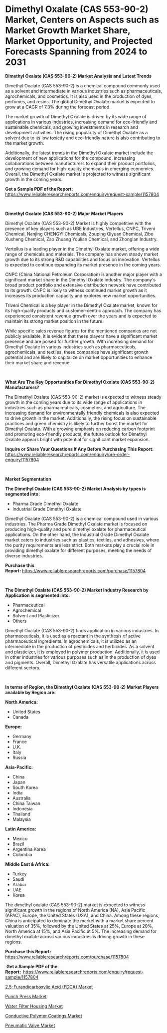 <p><h1>Dimethyl Oxalate (CAS 553-90-2) Market, Centers on Aspects such as Market Growth Market Share, Market Opportunity, and Projected Forecasts Spanning from 2024 to 2031</h1></p><p><strong>Dimethyl Oxalate (CAS 553-90-2) Market Analysis and Latest Trends</strong></p>
<p><p>Dimethyl Oxalate (CAS 553-90-2) is a chemical compound commonly used as a solvent and intermediate in various industries such as pharmaceuticals, agrochemicals, and cosmetics. It is also used in the production of dyes, perfumes, and resins. The global Dimethyl Oxalate market is expected to grow at a CAGR of 7.3% during the forecast period.</p><p>The market growth of Dimethyl Oxalate is driven by its wide range of applications in various industries, increasing demand for eco-friendly and sustainable chemicals, and growing investments in research and development activities. The rising popularity of Dimethyl Oxalate as a solvent due to its low toxicity and eco-friendly nature is also contributing to the market growth.</p><p>Additionally, the latest trends in the Dimethyl Oxalate market include the development of new applications for the compound, increasing collaborations between manufacturers to expand their product portfolios, and growing demand for high-quality chemicals in emerging economies. Overall, the Dimethyl Oxalate market is projected to witness significant growth in the coming years.</p></p>
<p><strong>Get a Sample PDF of the Report:&nbsp;</strong> <a href="https://www.reliableresearchreports.com/enquiry/request-sample/1157804">https://www.reliableresearchreports.com/enquiry/request-sample/1157804</a></p>
<p>&nbsp;</p>
<p><strong>Dimethyl Oxalate (CAS 553-90-2) Major Market Players</strong></p>
<p><p>Dimethyl Oxalate (CAS 553-90-2) Market is highly competitive with the presence of key players such as UBE Industries, Vertellus, CNPC, Triveni Chemical, Nanjing CHENGYI Chemicals, Zouping Qiyuan Chemical, Zibo Xusheng Chemical, Zao Zhuang Youlian Chemical, and Zhonglan Industry.</p><p>Vertellus is a leading player in the Dimethyl Oxalate market, offering a wide range of chemicals and materials. The company has shown steady market growth due to its strong R&D capabilities and focus on innovation. Vertellus is expected to continue expanding its market presence in the coming years.</p><p>CNPC (China National Petroleum Corporation) is another major player with a significant market share in the Dimethyl Oxalate industry. The company's broad product portfolio and extensive distribution network have contributed to its growth. CNPC is likely to witness continued market growth as it increases its production capacity and explores new market opportunities.</p><p>Triveni Chemical is a key player in the Dimethyl Oxalate market, known for its high-quality products and customer-centric approach. The company has experienced consistent revenue growth over the years and is expected to maintain its strong market position in the future.</p><p>While specific sales revenue figures for the mentioned companies are not publicly available, it is evident that these players have a significant market presence and are poised for further growth. With increasing demand for Dimethyl Oxalate in various industries such as pharmaceuticals, agrochemicals, and textiles, these companies have significant growth potential and are likely to capitalize on market opportunities to enhance their market share and revenue.</p></p>
<p>&nbsp;</p>
<p><strong>What Are The Key Opportunities For Dimethyl Oxalate (CAS 553-90-2) Manufacturers?</strong></p>
<p><p>The Dimethyl Oxalate (CAS 553-90-2) market is expected to witness steady growth in the coming years due to its wide range of applications in industries such as pharmaceuticals, cosmetics, and agriculture. The increasing demand for environmentally friendly chemicals is also expected to drive growth in the market. Additionally, the rising focus on sustainable practices and green chemistry is likely to further boost the market for Dimethyl Oxalate. With a growing emphasis on reducing carbon footprint and promoting eco-friendly products, the future outlook for Dimethyl Oxalate appears bright with potential for significant market expansion.</p></p>
<p><strong>Inquire or Share Your Questions If Any Before Purchasing This Report:</strong> <a href="https://www.reliableresearchreports.com/enquiry/pre-order-enquiry/1157804">https://www.reliableresearchreports.com/enquiry/pre-order-enquiry/1157804</a></p>
<p>&nbsp;</p>
<p><strong>Market Segmentation</strong></p>
<p><strong>The Dimethyl Oxalate (CAS 553-90-2) Market Analysis by types is segmented into:</strong></p>
<p><ul><li>Pharma Grade Dimethyl Oxalate</li><li>Industrial Grade Dimethyl Oxalate</li></ul></p>
<p><p>Dimethyl Oxalate (CAS 553-90-2) is a chemical compound used in various industries. The Pharma Grade Dimethyl Oxalate market is focused on producing high-quality and pure dimethyl oxalate for pharmaceutical applications. On the other hand, the Industrial Grade Dimethyl Oxalate market caters to industries such as plastics, textiles, and adhesives, where the purity requirements are less strict. Both markets play a crucial role in providing dimethyl oxalate for different purposes, meeting the needs of diverse industries.</p></p>
<p><strong>Purchase this Report:&nbsp;</strong><a href="https://www.reliableresearchreports.com/purchase/1157804">https://www.reliableresearchreports.com/purchase/1157804</a></p>
<p>&nbsp;</p>
<p><strong>The Dimethyl Oxalate (CAS 553-90-2) Market Industry Research by Application is segmented into:</strong></p>
<p><ul><li>Pharmaceutical</li><li>Agrochemical</li><li>Solvent and Plasticizer</li><li>Others</li></ul></p>
<p><p>Dimethyl Oxalate (CAS 553-90-2) finds application in various industries. In pharmaceuticals, it is used as a reactant in the synthesis of active pharmaceutical ingredients. In agrochemicals, it is utilized as an intermediate in the production of pesticides and herbicides. As a solvent and plasticizer, it is employed in polymer production. Additionally, it is used in other industries for various purposes such as in the production of dyes and pigments. Overall, Dimethyl Oxalate has versatile applications across different sectors.</p></p>
<p>&nbsp;</p>
<p><strong>In terms of Region, the Dimethyl Oxalate (CAS 553-90-2) Market Players available by Region are:</strong></p>
<p>
    <p> <strong> North America: </strong>
        <ul>
            <li>United States</li>
            <li>Canada</li>
        </ul>
        </p> 
    <p> <strong> Europe: </strong>
        <ul>
            <li>Germany</li>
            <li>France</li>
            <li>U.K.</li>
            <li>Italy</li>
            <li>Russia</li>
        </ul>
        </p> 
    <p> <strong> Asia-Pacific: </strong>
        <ul>
            <li>China</li>
            <li>Japan</li>
            <li>South Korea</li>
            <li>India</li>
            <li>Australia</li>
            <li>China Taiwan</li>
            <li>Indonesia</li>
            <li>Thailand</li>
            <li>Malaysia</li>
        </ul>
        </p> 
    <p> <strong> Latin America: </strong>
        <ul>
            <li>Mexico</li>
            <li>Brazil</li>
            <li>Argentina Korea</li>
            <li>Colombia</li>
        </ul>
        </p> 
    <p> <strong> Middle East & Africa: </strong>
        <ul>
            <li>Turkey</li>
            <li>Saudi</li>
            <li>Arabia</li>
            <li>UAE</li>
            <li>Korea</li>
        </ul>
    </p>
    </p>
<p><p>The dimethyl oxalate (CAS 553-90-2) market is expected to witness significant growth in the regions of North America (NA), Asia Pacific (APAC), Europe, the United States (USA), and China. Among these regions, China is anticipated to dominate the market with a market share percent valuation of 35%, followed by the United States at 25%, Europe at 20%, North America at 15%, and Asia Pacific at 5%. The increasing demand for dimethyl oxalate across various industries is driving growth in these regions.</p></p>
<p><strong>Purchase this Report: </strong><a href="https://www.reliableresearchreports.com/purchase/1157804">https://www.reliableresearchreports.com/purchase/1157804</a></p>
<p>&nbsp;<strong>Get a Sample PDF of the Report:&nbsp;&nbsp;</strong><a href="https://www.reliableresearchreports.com/enquiry/request-sample/1157804">https://www.reliableresearchreports.com/enquiry/request-sample/1157804</a></p>
<p><strong></strong></p>
<p><p><a href="https://github.com/dx0328/Market-Research-Report-List-1/blob/main/25-furandicarboxylic-acid-fdca-market.md">2,5-Furandicarboxylic Acid (FDCA) Market</a></p><p><a href="https://medium.com/@tiffanytran1905/analyzing-punch-press-market-global-industry-perspective-and-forecast-2024-to-2031-443280430c2f">Punch Press Market</a></p><p><a href="https://medium.com/@lorilarson1929/water-filter-housing-market-the-key-to-successful-business-strategy-forecast-till-2031-45dbb058e9cb">Water Filter Housing Market</a></p><p><a href="https://github.com/juancolorado15/Market-Research-Report-List-1/blob/main/conductive-polymer-coatings-market.md">Conductive Polymer Coatings Market</a></p><p><a href="https://medium.com/@lorilarson1929/pneumatic-valve-market-analysis-and-sze-forecasted-for-period-from-2024-to-2031-2d017d2e7ffd">Pneumatic Valve Market</a></p></p>